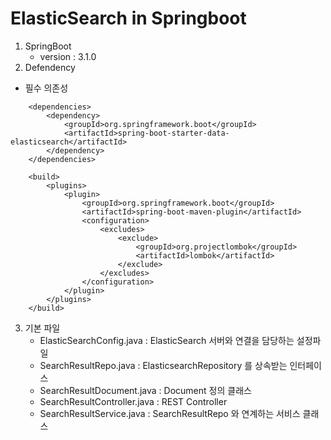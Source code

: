 # ElasticSearch in Springboot
1. SpringBoot
   - version : 3.1.0
2. Defendency
- 필수 의존성
```
    <dependencies>
        <dependency>
            <groupId>org.springframework.boot</groupId>
            <artifactId>spring-boot-starter-data-elasticsearch</artifactId>
        </dependency>
    </dependencies>

    <build>
        <plugins>
            <plugin>
                <groupId>org.springframework.boot</groupId>
                <artifactId>spring-boot-maven-plugin</artifactId>
                <configuration>
                    <excludes>
                        <exclude>
                            <groupId>org.projectlombok</groupId>
                            <artifactId>lombok</artifactId>
                        </exclude>
                    </excludes>
                </configuration>
            </plugin>
        </plugins>
    </build>
```
3. 기본 파일
    - ElasticSearchConfig.java : ElasticSearch 서버와 연결을 담당하는 설정파일
    - SearchResultRepo.java : ElasticsearchRepository 를 상속받는 인터페이스
    - SearchResultDocument.java : Document 정의 클래스
    - SearchResultController.java : REST Controller 
    - SearchResultService.java : SearchResultRepo 와 연계하는 서비스 클래스
